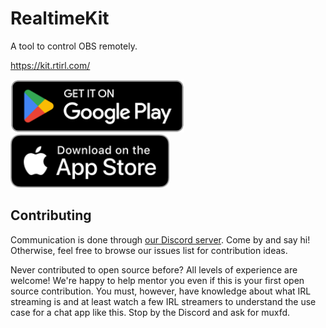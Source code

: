 # RealtimeKit

A tool to control OBS remotely.

https://kit.rtirl.com/

<a href='https://play.google.com/store/apps/details?id=com.rtirl.kit&pcampaignid=pcampaignidMKT-Other-global-all-co-prtnr-py-PartBadge-Mar2515-1'><img alt='Get it on Google Play' height="85" src='./assets/google-play-badge.png'/></a>
<a href="https://apps.apple.com/app/id6443628121"><img alt='Download on the App Store' height="85" src="./assets/apple-download.svg"></a>

## Contributing

Communication is done through [our Discord server](https://discord.gg/UKHJMQs74u). Come by and say hi! Otherwise, feel free to browse our issues list for contribution ideas.

Never contributed to open source before? All levels of experience are welcome! We're happy to help mentor you even if this is your first open source contribution. You must, however, have knowledge about what IRL streaming is and at least watch a few IRL streamers to understand the use case for a chat app like this. Stop by the Discord and ask for muxfd.
